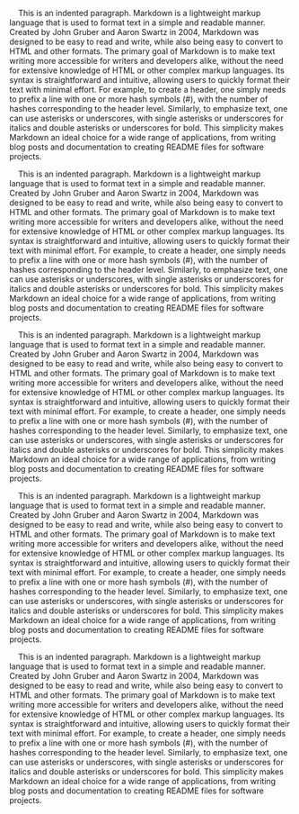 &nbsp;&nbsp;&nbsp;&nbsp;This is an indented paragraph. Markdown is a lightweight markup language that is used to format text in a simple and readable manner. Created by John Gruber and Aaron Swartz in 2004, Markdown was designed to be easy to read and write, while also being easy to convert to HTML and other formats. The primary goal of Markdown is to make text writing more accessible for writers and developers alike, without the need for extensive knowledge of HTML or other complex markup languages. Its syntax is straightforward and intuitive, allowing users to quickly format their text with minimal effort. For example, to create a header, one simply needs to prefix a line with one or more hash symbols (#), with the number of hashes corresponding to the header level. Similarly, to emphasize text, one can use asterisks or underscores, with single asterisks or underscores for italics and double asterisks or underscores for bold. This simplicity makes Markdown an ideal choice for a wide range of applications, from writing blog posts and documentation to creating README files for software projects.

&nbsp;&nbsp;&nbsp;&nbsp;This is an indented paragraph. Markdown is a lightweight markup language that is used to format text in a simple and readable manner. Created by John Gruber and Aaron Swartz in 2004, Markdown was designed to be easy to read and write, while also being easy to convert to HTML and other formats. The primary goal of Markdown is to make text writing more accessible for writers and developers alike, without the need for extensive knowledge of HTML or other complex markup languages. Its syntax is straightforward and intuitive, allowing users to quickly format their text with minimal effort. For example, to create a header, one simply needs to prefix a line with one or more hash symbols (#), with the number of hashes corresponding to the header level. Similarly, to emphasize text, one can use asterisks or underscores, with single asterisks or underscores for italics and double asterisks or underscores for bold. This simplicity makes Markdown an ideal choice for a wide range of applications, from writing blog posts and documentation to creating README files for software projects.

&nbsp;&nbsp;&nbsp;&nbsp;This is an indented paragraph. Markdown is a lightweight markup language that is used to format text in a simple and readable manner. Created by John Gruber and Aaron Swartz in 2004, Markdown was designed to be easy to read and write, while also being easy to convert to HTML and other formats. The primary goal of Markdown is to make text writing more accessible for writers and developers alike, without the need for extensive knowledge of HTML or other complex markup languages. Its syntax is straightforward and intuitive, allowing users to quickly format their text with minimal effort. For example, to create a header, one simply needs to prefix a line with one or more hash symbols (#), with the number of hashes corresponding to the header level. Similarly, to emphasize text, one can use asterisks or underscores, with single asterisks or underscores for italics and double asterisks or underscores for bold. This simplicity makes Markdown an ideal choice for a wide range of applications, from writing blog posts and documentation to creating README files for software projects.

&nbsp;&nbsp;&nbsp;&nbsp;This is an indented paragraph. Markdown is a lightweight markup language that is used to format text in a simple and readable manner. Created by John Gruber and Aaron Swartz in 2004, Markdown was designed to be easy to read and write, while also being easy to convert to HTML and other formats. The primary goal of Markdown is to make text writing more accessible for writers and developers alike, without the need for extensive knowledge of HTML or other complex markup languages. Its syntax is straightforward and intuitive, allowing users to quickly format their text with minimal effort. For example, to create a header, one simply needs to prefix a line with one or more hash symbols (#), with the number of hashes corresponding to the header level. Similarly, to emphasize text, one can use asterisks or underscores, with single asterisks or underscores for italics and double asterisks or underscores for bold. This simplicity makes Markdown an ideal choice for a wide range of applications, from writing blog posts and documentation to creating README files for software projects.

&nbsp;&nbsp;&nbsp;&nbsp;This is an indented paragraph. Markdown is a lightweight markup language that is used to format text in a simple and readable manner. Created by John Gruber and Aaron Swartz in 2004, Markdown was designed to be easy to read and write, while also being easy to convert to HTML and other formats. The primary goal of Markdown is to make text writing more accessible for writers and developers alike, without the need for extensive knowledge of HTML or other complex markup languages. Its syntax is straightforward and intuitive, allowing users to quickly format their text with minimal effort. For example, to create a header, one simply needs to prefix a line with one or more hash symbols (#), with the number of hashes corresponding to the header level. Similarly, to emphasize text, one can use asterisks or underscores, with single asterisks or underscores for italics and double asterisks or underscores for bold. This simplicity makes Markdown an ideal choice for a wide range of applications, from writing blog posts and documentation to creating README files for software projects.
